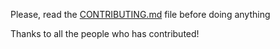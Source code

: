 Please, read the [CONTRIBUTING.md](https://github.com/muonium/translations/blob/master/CONTRIBUTING.md) file before doing anything

Thanks to all the people who has contributed!
